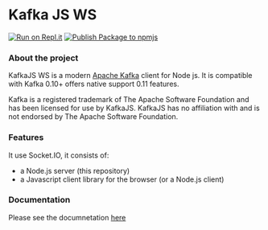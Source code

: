 # Kafka JS WS
[![Run on Repl.it](https://repl.it/badge/github/Allan-Nava/KafkaJS-WS)](https://repl.it/github/Allan-Nava/KafkaJS-WS)
[![Publish Package to npmjs](https://github.com/Allan-Nava/KafkaJS-WS/actions/workflows/npm.yml/badge.svg)](https://github.com/Allan-Nava/KafkaJS-WS/actions/workflows/npm.yml)

### About the project

KafkaJS WS is a modern [Apache Kafka](https://kafka.apache.org/) client for Node js. It is compatible with Kafka 0.10+ offers native support 0.11 features.

Kafka is a registered trademark of The Apache Software Foundation and has been licensed for use by KafkaJS. KafkaJS has no affiliation with and is not endorsed by The Apache Software Foundation.

### Features

It use Socket.IO, it consists of:

- a Node.js server (this repository)
- a Javascript client library for the browser (or a Node.js client)


### Documentation

Please see the documnetation [here](https://allan-nava.github.io/KafkaJS-WS/)

